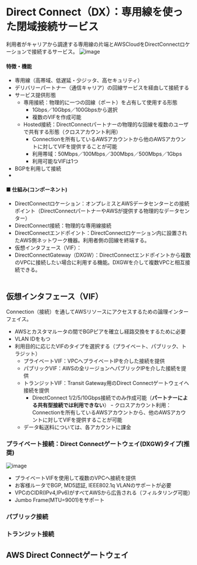 # Direct Connect（DX）：専用線を使った閉域接続サービス
利用者がキャリアから調達する専用線の片端とAWSCloudをDirectConnectロケーションで接続するサービス。
![image](https://github.com/user-attachments/assets/5ddf43c3-eb1e-4f7d-8d86-c5d10364b5f3)


#### 特徴・機能
- 専用線（高帯域、低遅延・少ジッタ、高セキュリティ）
- デリバリーパートナー（通信キャリア）の回線サービスを経由して接続する
- サービス提供形態
  - 専用接続：物理的に一つの回線（ポート）を占有して使用する形態
    - 1Gbps／10Gbps／100Gbpsから選択
    - 複数のVIFを作成可能
  - Hosted接続：DirectConnectパートナーの物理的な回線を複数のユーザで共有する形態（クロスアカウント利用）
    - Connectionを所有しているAWSアカウントから他のAWSアカウントに対してVIFを提供することが可能
    - 利用帯域：50Mbps／100Mbps／300Mbps／500Mbps／1Gbps
    - 利用可能なVIFは1つ
- BGPを利用して接続
-  

#### ■ 仕組み(コンポーネント)
- DirectConnectロケーション：オンプレミスとAWSデータセンターとの接続ポイント（DirectConnectパートナーやAWSが提供する物理的なデータセンター）
- DirectConnect接続：物理的な専用線接続
- DirectConnectエンドポイント：DirectConnectロケーション内に設置されたAWS側ネットワーク機器。利用者側の回線を終端する。
- 仮想インタフェース（VIF）：
- DirectConnectGateway（DXGW）：DirectConnectエンドポイントから複数のVPCに接続したい場合に利用する機能。DXGWを介して複数VPCと相互接続できる。
<br><br>

## 仮想インタフェース（VIF）
Connection（接続）を通してAWSリソースにアクセスするための論理インターフェイス。
- AWSとカスタマルータの間でBGPピアを確立し経路交換をするために必要
- VLAN IDをもつ
- 利用目的に応じたVIFのタイプを選択する（プライベート、パブリック、トラジット）
  - プライベートVIF：VPCへプライベートIPを介した接続を提供
  - パブリックVIF：AWSの全リージョンへパブリックIPを介した接続を提供
  - トランジットVIF：Transit Gateway用のDirect Connectゲートウェイへ接続を提供
    - DirectConnect 1/2/5/10Gbps接続でのみ作成可能（**パートナーによる共有型接続では利用できない**）
ｰ クロスアカウント利用：Connectionを所有しているAWSアカウントから、他のAWSアカウントに対してVIFを提供することが可能
  - データ転送料については、各アカウントに課金

### プライベート接続：Direct Connectゲートウェイ(DXGW)タイプ(推奨)
![image](https://github.com/user-attachments/assets/0da1f15e-073a-4e95-8708-5ead25832338)

- プライベートVIFを使用して複数のVPCへ接続を提供
- お客様ルータでBGP, MD5認証, IEEE802.1q VLANのサポートが必要
- VPCのCIDR(IPv4,IPv6)がすべてAWSから広告される（フィルタリング可能）
- Jumbo Frame(MTU=9001)をサポート

### パブリック接続
### トランジット接続


## AWS Direct Connectゲートウェイ


  
  
